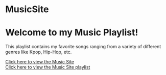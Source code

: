 # MusicSite

<h1> Welcome to my Music Playlist! </h1>
<p> This playlist contains my favorite songs ranging from a variety of different genres like Kpop, Hip-Hop, etc. </p>

<a href = "https://walterlow52.github.io/MusicSite/index.html"> Click here to view the Music Site </a> <br>
<a href = "https://walterlow52.github.io/MusicSite/playlist.html"> Click here to view the Music Site playlist </a>
